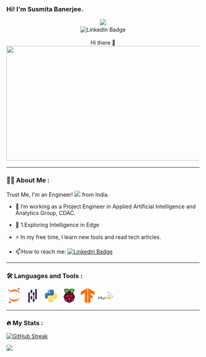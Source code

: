 ### Hi! I'm Susmita Banerjee. 
<div id="header" align="center">
  <img src="https://media.giphy.com/media/M9gbBd9nbDrOTu1Mqx/giphy.gif" width="100"/>
</div>
<div id="badges" align="center">
  <img src="https://img.shields.io/badge/Linkedin-blue?style=for-the-badge&logo=linkedin&logoColor=white" alt="LinkedIn Badge"/>
</div>
<div id="header" align="center">
<img src="https://komarev.com/ghpvc/?username=your-github-username&style=flat-square&color=blue" alt=""/>
</div>
<div align="center">
Hi there 👋
</div>
<div align="center">
  <img src="https://media.giphy.com/media/dWesBcTLavkZuG35MI/giphy.gif" width="600" height="300"/>
</div>


---

### :woman_technologist: About Me :

Trust Me, I'm an Engineer! <img src="https://media.giphy.com/media/WUlplcMpOCEmTGBtBW/giphy.gif" width="30"> from India.
* :telescope: I’m working as a Project Engineer in Applied Artificial Intelligence and Analytics Group, CDAC.

* :seedling: 1.Exploring Intelligence in Edge

* :zap: In my free time, I learn new tools and read tech articles.

* :mailbox:How to reach me: [![Linkedin Badge](https://img.shields.io/badge/--susmita--banerjee14-blue?style=flat&logo=Linkedin&logoColor=white)](https://www.linkedin.com/in/susmita-banerjee14/)

---

### :hammer_and_wrench: Languages and Tools :
<div> 
  <img src="https://github.com/devicons/devicon/blob/master/icons/jupyter/jupyter-original.svg" title="Jupyter"  alt="Jupyter" width="40" height="40"/>&nbsp;
  <img src="https://github.com/devicons/devicon/blob/master/icons/pandas/pandas-original.svg" title="Pandas"  alt="Pandas" width="40" height="40"/>&nbsp;
    <img src="https://github.com/devicons/devicon/blob/master/icons/python/python-original.svg" title="Python"  alt="Python" width="40" height="40"/>&nbsp;
    <img src="https://github.com/devicons/devicon/blob/master/icons/raspberrypi/raspberrypi-original.svg" title="Raspberry Pi"  alt="Raspberry Pi" width="40" height="40"/>&nbsp;
    <img src="https://github.com/devicons/devicon/blob/master/icons/tensorflow/tensorflow-original.svg" title="Tensorflow"  alt="Tensorflow" width="40" height="40"/>&nbsp;
    <img src="https://github.com/devicons/devicon/blob/master/icons/mysql/mysql-original-wordmark.svg" title="MySQL"  alt="MySQL" width="40" height="40"/>&nbsp;
</div>

---

### :fire: My Stats :

[![GitHub Streak](http://github-readme-streak-stats.herokuapp.com?user=susmitabanerjee)](https://git.io/streak-stats)

<img src="https://img.shields.io/badge/github%20-%23121011.svg?&style=for-the-badge&logo=github&logoColor=white"/>

<!--
**susmitabanerjee/susmitabanerjee** is a ✨ _special_ ✨ repository because its `README.md` (this file) appears on your GitHub profile.
Follow: https://www.sitepoint.com/github-profile-readme/
Here are some ideas to get you started:

- 🔭 I’m currently working on ...
- 🌱 I’m currently learning ...
- 👯 I’m looking to collaborate on ...
- 🤔 I’m looking for help with ...
- 💬 Ask me about ...
- 📫 How to reach me: ...
- 😄 Pronouns: ...
- ⚡ Fun fact: ...
https://media.giphy.com/media/RbDKaczqWovIugyJmW/giphy.gif
https://img.shields.io/badge/Linkedin-susmita--banerjee14-blue
  <img src="https://img.shields.io/badge/YouTube-red?style=for-the-badge&logo=youtube&logoColor=white" alt="Youtube Badge"/>
  <img src="https://img.shields.io/badge/Twitter-blue?style=for-the-badge&logo=twitter&logoColor=white" alt="Twitter Badge"/>

<div id="badges" align="center">
  <a href="your-linkedin-URL">
    <img src="https://img.shields.io/badge/LinkedIn-blue?style=for-the-badge&logo=linkedin&logoColor=white" alt="LinkedIn Badge"/>
  </a>
 </div>

My first repository on GitHub
I love ☕:
-->

